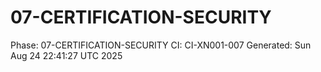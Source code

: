 # 07-CERTIFICATION-SECURITY
Phase: 07-CERTIFICATION-SECURITY
CI: CI-XN001-007
Generated: Sun Aug 24 22:41:27 UTC 2025
